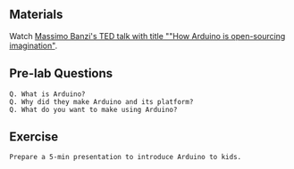 ## Materials 

Watch [Massimo Banzi's TED talk with title ""How Arduino is open-sourcing imagination"](https://www.ted.com/talks/massimo_banzi_how_arduino_is_open_sourcing_imagination).


## Pre-lab Questions
```
Q. What is Arduino? 
Q. Why did they make Arduino and its platform?
Q. What do you want to make using Arduino?
```

## Exercise
```
Prepare a 5-min presentation to introduce Arduino to kids.
```
